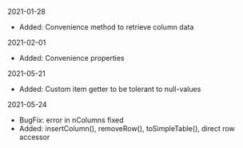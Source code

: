 2021-01-28

* Added: Convenience method to retrieve column data

2021-02-01

* Added: Convenience properties

2021-05-21

* Added: Custom item getter to be tolerant to null-values

2021-05-24

* BugFix: error in nColumns fixed
* Added: insertColumn(), removeRow(), toSimpleTable(), direct row accessor

